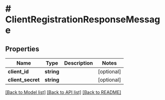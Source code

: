 # # ClientRegistrationResponseMessage

## Properties

Name | Type | Description | Notes
------------ | ------------- | ------------- | -------------
**client_id** | **string** |  | [optional] 
**client_secret** | **string** |  | [optional] 

[[Back to Model list]](../../README.md#documentation-for-models) [[Back to API list]](../../README.md#documentation-for-api-endpoints) [[Back to README]](../../README.md)


